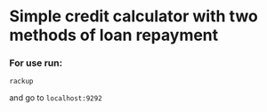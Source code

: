 # Simple credit calculator with two methods of loan repayment

### For use run:

```
rackup
```
and go to `localhost:9292`